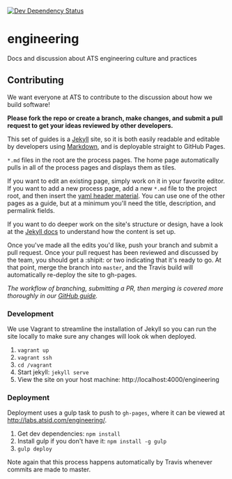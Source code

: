 [![Dev Dependency Status](https://david-dm.org/atsid/engineering/dev-status.svg)](https://david-dm.org/atsid/engineering)

# engineering

Docs and discussion about ATS engineering culture and practices

## Contributing

We want everyone at ATS to contribute to the discussion about how we build software!

**Please fork the repo or create a branch, make changes, and submit a pull request to get your ideas reviewed by other developers.**

This set of guides is a [Jekyll](http://jekyllrb.com/) site, so it is both easily readable and editable by developers using [Markdown](http://daringfireball.net/projects/markdown/),
and is deployable straight to GitHub Pages.

`*.md` files in the root are the process pages. The home page automatically pulls in all of the process pages
and displays them as tiles.

If you want to edit an existing page, simply work on it in your favorite editor.
If you want to add a new process page, add a new `*.md` file to the project root, and then insert the [yaml header material](http://jekyllrb.com/docs/frontmatter/).
You can use one of the other pages as a guide, but at a minimum you'll need the title, description, and permalink fields.

If you want to do deeper work on the site's structure or design, have a look at the [Jekyll docs](http://jekyllrb.com/docs/home/) to understand how the content is set up.

Once you've made all the edits you'd like, push your branch and submit a pull request. Once your pull request has been reviewed
and discussed by the team, you should get a :shipit: or two indicating that it's ready to go. At that point, merge the branch into `master`,
and the Travis build will automatically re-deploy the site to gh-pages.

*The workflow of branching, submitting a PR, then merging is covered more thoroughly in our [GitHub guide](https://github.com/atsid/engineering/blob/master/github.md).*

### Development

We use Vagrant to streamline the installation of Jekyll so you can run the site locally to make sure any changes will look ok when deployed.

1. `vagrant up`
1. `vagrant ssh`
1. `cd /vagrant`
1. Start jekyll: `jekyll serve`
1. View the site on your host machine: http://localhost:4000/engineering

### Deployment

Deployment uses a gulp task to push to `gh-pages`, where it can be viewed at http://labs.atsid.com/engineering/.

1. Get dev dependencies: `npm install`
1. Install gulp if you don't have it: `npm install -g gulp`
1. `gulp deploy`

Note again that this process happens automatically by Travis whenever commits are made to master.

